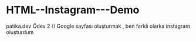 # HTML--Instagram---Demo
patika.dev Ödev 2 // Google sayfası oluşturmak , ben farklı olarka instagram oluşturdum
